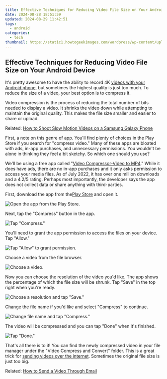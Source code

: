 ```yaml
---
title: Effective Techniques for Reducing Video File Size on Your Android Device
date: 2024-08-28 18:51:59
updated: 2024-08-29 11:42:51
tags:
  - android
categories:
  - tech
thumbnail: https://static1.howtogeekimages.com/wordpress/wp-content/uploads/2022/02/Samsung-Galaxy-camera.jpg
---
```


## Effective Techniques for Reducing Video File Size on Your Android Device

It's pretty awesome to have the ability to record 4K [videos with your Android phone](https://ios-pokemon-go.techidaily.com/in-2024-9-mind-blowing-tricks-to-hatch-eggs-in-pokemon-go-without-walking-on-apple-iphone-14-pro-drfone-by-drfone-virtual-ios/), but sometimes the highest quality is just too much. To reduce the size of a video, your best option is to compress it.

 Video compression is the process of reducing the total number of bits needed to display a video. It shrinks the video down while attempting to maintain the original quality. This makes the file size smaller and easier to share or upload.

Related: [How to Shoot Slow Motion Videos on a Samsung Galaxy Phone](https://ios-pokemon-go.techidaily.com/in-2024-9-mind-blowing-tricks-to-hatch-eggs-in-pokemon-go-without-walking-on-apple-iphone-14-pro-drfone-by-drfone-virtual-ios/) 

 First, a note on this genre of app. You'll find plenty of choices in the Play Store if you search for "compress video." Many of these apps are bloated with ads, in-app purchases, and unnecessary permissions. You wouldn't be alone in thinking they feel a bit sketchy. So which one should you use?

 We'll be using a free app called "[Video Compressor-Video to MP4](https://www.anrdoezrs.net/links/3607085/type/dlg/sid/UUhtgUeUpU205350/https://play.google.com/store/apps/details?id=com.bdroid.videocompressorandconverter)." While it does have ads, there are no in-app purchases and it only asks permission to access your media files. As of July 2022, it has over one million downloads and a 4.2/5 rating. Perhaps most importantly, the developer says the app does not collect data or share anything with third-parties.

 First, download the app from the[Play Store](https://www.anrdoezrs.net/links/3607085/type/dlg/sid/UUhtgUeUpU205350/https://play.google.com/store/apps/details?id=com.bdroid.videocompressorandconverter) and open it.

![Open the app from the Play Store.](https://static1.howtogeekimages.com/wordpress/wp-content/uploads/2022/07/2022-07-06_17-03-01.jpg) 

 Next, tap the "Compress" button in the app.

![Tap "Compress."](https://static1.howtogeekimages.com/wordpress/wp-content/uploads/2022/07/2022-07-06_17-03-29.jpg) 

 You'll need to grant the app permission to access the files on your device. Tap "Allow."

![Tap "Allow" to grant permission.](https://static1.howtogeekimages.com/wordpress/wp-content/uploads/2022/07/2022-07-06_17-03-57.jpg) 

 Choose a video from the file browser.

![Choose a video.](https://static1.howtogeekimages.com/wordpress/wp-content/uploads/2022/07/2022-07-06_17-04-40.jpg) 

 Now you can choose the resolution of the video you'd like. The app shows the percentage of which the file size will be shrunk. Tap "Save" in the top right when you're ready.

![Choose a resolution and tap "Save."](https://static1.howtogeekimages.com/wordpress/wp-content/uploads/2022/07/2022-07-06_17-06-11.jpg) 

 Change the file name if you'd like and select "Compress" to continue.

![Change file name and tap "Compress."](https://static1.howtogeekimages.com/wordpress/wp-content/uploads/2022/07/2022-07-06_17-07-17.jpg) 

 The video will be compressed and you can tap "Done" when it's finished.

![Tap "Done."](https://static1.howtogeekimages.com/wordpress/wp-content/uploads/2022/07/2022-07-06_17-08-16.jpg) 

 That's all there is to it! You can find the newly compressed video in your file manager under the "Video Compress and Convert" folder. This is a great trick for [sending videos over the internet](https://facebook-clips.techidaily.com/new-in-2024-spotlight-on-facebook-discover-the-most-watched-vids/). Sometimes the original file size is just too big.

Related: [How to Send a Video Through Email](https://facebook-clips.techidaily.com/new-in-2024-spotlight-on-facebook-discover-the-most-watched-vids/)

<ins class="adsbygoogle"
     style="display:block"
     data-ad-format="autorelaxed"
     data-ad-client="ca-pub-7571918770474297"
     data-ad-slot="1223367746"></ins>



<ins class="adsbygoogle"
     style="display:block"
     data-ad-client="ca-pub-7571918770474297"
     data-ad-slot="8358498916"
     data-ad-format="auto"
     data-full-width-responsive="true"></ins>
